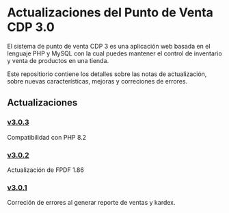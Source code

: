 # Actualizaciones del Punto de Venta CDP 3.0

El sistema de punto de venta CDP 3 es una aplicación web basada en el lenguaje PHP y MySQL con la cual puedes mantener el control de inventario y venta de productos en una tienda.

Este repositiorio contiene los detalles sobre las notas de actualización, sobre nuevas características, mejoras y correciones de errores.

## Actualizaciones

### [v3.0.3](3.0.3)

Compatibilidad con PHP 8.2

### [v3.0.2](3.0.2)

Actualización de FPDF 1.86

### [v3.0.1](3.0.1)

Correción de errores al generar reporte de ventas y kardex.
